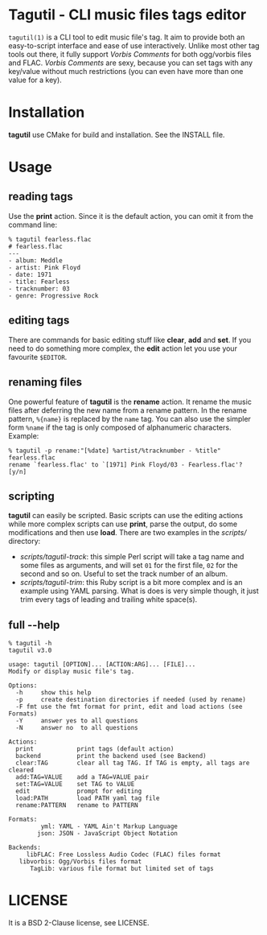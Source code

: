 Tagutil - CLI music files tags editor
=====================================

`tagutil(1)` is a CLI tool to edit music file's tag. It aim to provide both an
easy-to-script interface and ease of use interactively. Unlike most other tag
tools out there, it fully support _Vorbis Comments_ for both ogg/vorbis files
and FLAC. _Vorbis Comments_ are sexy, because you can set tags with any
key/value without much restrictions (you can even have more than one value for
a key).

Installation
============
**tagutil** use CMake for build and installation. See the INSTALL file.

Usage
=====

reading tags
------------
Use the **print** action. Since it is the default action, you can omit it from
the command line:

```
% tagutil fearless.flac
# fearless.flac
---
- album: Meddle
- artist: Pink Floyd
- date: 1971
- title: Fearless
- tracknumber: 03
- genre: Progressive Rock
```

editing tags
------------
There are commands for basic editing stuff like **clear**, **add** and **set**.
If you need to do something more complex, the **edit** action let you use your
favourite `$EDITOR`.

renaming files
--------------
One powerful feature of **tagutil** is the **rename** action. It rename the
music files after deferring the new name from a rename pattern. In the rename
pattern, `%{name}` is replaced by the `name` tag. You can also use the simpler
form `%name` if the tag is only composed of alphanumeric characters. Example:

```
% tagutil -p rename:"[%date] %artist/%tracknumber - %title" fearless.flac
rename `fearless.flac' to `[1971] Pink Floyd/03 - Fearless.flac'? [y/n]
```

scripting
---------
**tagutil** can easily be scripted. Basic scripts can use the editing actions
while more complex scripts can use **print**, parse the output, do some
modifications and then use **load**. There are two examples in the _scripts/_
directory:

* _scripts/tagutil-track_: this simple Perl script will take a tag name and
  some files as arguments, and will set `01` for the first file, `02` for the
  second and so on. Useful to set the track number of an album.
* _scripts/tagutil-trim_: this Ruby script is a bit more complex and is an
  example using YAML parsing. What is does is very simple though, it just trim
  every tags of leading and trailing white space(s).

full --help
-----------

```
% tagutil -h
tagutil v3.0

usage: tagutil [OPTION]... [ACTION:ARG]... [FILE]...
Modify or display music file's tag.

Options:
  -h     show this help
  -p     create destination directories if needed (used by rename)
  -F fmt use the fmt format for print, edit and load actions (see Formats)
  -Y     answer yes to all questions
  -N     answer no  to all questions

Actions:
  print            print tags (default action)
  backend          print the backend used (see Backend)
  clear:TAG        clear all tag TAG. If TAG is empty, all tags are cleared
  add:TAG=VALUE    add a TAG=VALUE pair
  set:TAG=VALUE    set TAG to VALUE
  edit             prompt for editing
  load:PATH        load PATH yaml tag file
  rename:PATTERN   rename to PATTERN

Formats:
         yml: YAML - YAML Ain't Markup Language
        json: JSON - JavaScript Object Notation

Backends:
     libFLAC: Free Lossless Audio Codec (FLAC) files format
   libvorbis: Ogg/Vorbis files format
      TagLib: various file format but limited set of tags
```

LICENSE
=======
It is a BSD 2-Clause license, see LICENSE.
